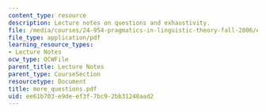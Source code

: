 ```yaml
---
content_type: resource
description: Lecture notes on questions and exhaustivity.
file: /media/courses/24-954-pragmatics-in-linguistic-theory-fall-2006/ee61b703e9deef3f7bc92bb31248aad2_more_questions.pdf
file_type: application/pdf
learning_resource_types:
- Lecture Notes
ocw_type: OCWFile
parent_title: Lecture Notes
parent_type: CourseSection
resourcetype: Document
title: more_questions.pdf
uid: ee61b703-e9de-ef3f-7bc9-2bb31248aad2
---
```

